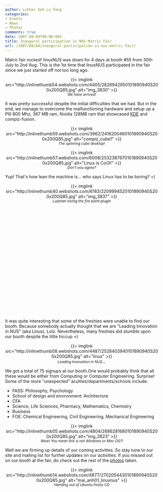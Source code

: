 ```yaml
---
author: Luther Goh Lu Feng
categories:
- Events
- News
- Photos
comments: true
date: 2007-08-04T00:00:00Z
title: Inaugural participation in NUS Matric Fair
url: /2007/08/04/inaugural-participation-in-nus-matric-fair/
---
```


<p>Matric fair rocked! linuxNUS was down for 4 days at booth #55 from 30th July to 2nd Aug. This is the 1st time that linuxNUS participated in the fair since we just started off not too long ago.</p>
<p style="text-align: center;">{{< imglink src="http://inlinethumb54.webshots.com/4405/2826942950101890940S200x200Q85.jpg" alt="img_3830" >}}<br />
<em><small>We have arrived!</small></em></p>
<p>It was pretty successful despite the initial difficulties that we had. But in the end, we manage to overcome the malfunctioning hardware and setup up a PIII 800 Mhz, 367 MB ram, Nvidia 128MB ram that showcased <a href="http://www.kde.org/" target="_blank">KDE</a> and compiz-fusion.
</p>
<p style="text-align: center;">{{< imglink src="http://inlinethumb59.webshots.com/3962/2416200460101890940S200x200Q85.jpg" alt="compiz_cube1" >}}<br />
<em><small>The spinning cube desktop!</small></em></p>
<p style="text-align: center;">{{< imglink src="http://inlinethumb57.webshots.com/6008/2532387670101890940S200x200Q85.jpg" alt="Linux is CoOl!" >}}<br />
<small><em>Don't you agree?</em></small><em></em></p>
<p>Yup! That's how lean the machine is... who says Linux has to be boring? =)&nbsp;</p>
<p style="text-align: center;">{{< imglink src="http://inlinethumb40.webshots.com/6183/2209994520101890940S200x200Q85.jpg" alt="img_3837" >}}<br />
<em><small>Luqman loving the fire paint plugin</small></em></p>
<div align="center"><object width="425" height="350"><param name="movie" value="http://www.youtube.com/v/td_lW6BRllI"></param><param name="wmode" value="transparent"></param><embed src="http://www.youtube.com/v/td_lW6BRllI" type="application/x-shockwave-flash" wmode="transparent" width="425" height="350"></embed></object></div>
<p>It was quite interesting that some of the freshies were unable to find our booth. Because somebody actually thought that we are "Leading Innovation in NUS" (aka Linus). Lolz. Nevertheless, many freshies did stumble upon our booth despite the little hiccup =)
</p>
<p style="text-align: center;">{{< imglink src="http://inlinethumb08.webshots.com/4487/2528403940101890940S200x200Q85.jpg" alt="linus" >}}<br />
<small><em>Leading Innovation in NUS</em></small>...
</p>
<p>We got a total of 75 signups at our booth.One would probably think that all these would be either from Computing or Computer Engineering. Surprise! Some of the more "unexpected" aculties/departments/schools include:&nbsp;</p>
<ul>
  <li>FASS: Philosophy,&nbsp;Psychology&nbsp;</li>
  <li>School of design and environment:&nbsp;Architecture</li>
  <li>CFA&nbsp;</li>
  <li>Science, Life Sciences, Pharmacy, Mathematics, Chemistry</li>
  <li>Business</li>
<li>FOE: Chemical Engineering, Civil Engineering, Mechanical Engineering</li>
</ul>
<div style="text-align: center;">{{< imglink src="http://inlinethumb05.webshots.com/4804/2686281680101890940S200x200Q85.jpg" alt="img_3823" >}}<br />
<small><em>Wow! You mean this is not Windows or Mac OS?!</em></small><br />
</div>
<p>Well we are firming up details of our coming activities. So stay tune to our site and mailing list for further updates on our activities. If you missed out on our booth at the fair, do check out the rest of the <a href="http://good-times.webshots.com/album/560132501SzdmyM%5D" target="_blank">photos</a> taken.</p>
<p style="text-align: center;">{{< imglink src="http://inlinethumb14.webshots.com/4877/2702054430101890940S200x200Q85.jpg" alt="mai_anh01_linuxnus" >}}<br />
<em><small>Handing out of Ubuntu Feisty CD</small></em>
</p>

